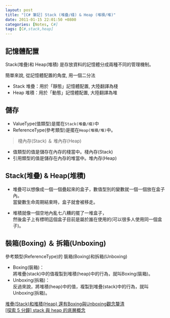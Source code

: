 ```yaml
---
layout: post
title: "[C# 筆記] Stack (堆疊/棧) & Heap (堆積/堆)"
date: 2011-01-15 22:01:50 +0800
categories: [Notes, C#]
tags: [C#,stack,heap]
---
```


## 記憶體配置
Stack(堆疊)和 Heap(堆積) 是存放資料的記憶體分成兩種不同的管理機制。  

簡單來說, 從記憶體配置的角度, 用一個二分法  
- Stack 堆疊：用於「靜態」記憶體配置, 大陸翻譯為棧
- Heap 堆積：用於「動態」記憶體配置, 大陸翻譯為堆

## 儲存
- ValueType(值類型)是擺在`Stack(堆疊/棧)`中
- ReferenceType(參考類型)是擺在`Heap(堆積/堆)`中。

> 棧內存(Stack) ＆ 堆內存(Heap)   
- 值類型的值是儲存在內存的棧當中。棧內存(Stack)
- 引用類型的值是儲存在內存的堆當中。堆內存(Heap)    

## Stack(堆疊) & Heap(堆積) 
- 堆疊可以想像成一個一個疊起來的盒子，數值型別的變數就一個一個放在盒子內。  
當變數生命周期結束時，盒子就會被移走。  

- 堆積就像一個空地內亂七八糟的擺了一堆盒子，  
然後盒子上有標明這個盒子目前是屬於誰在使用的(可以很多人使用同一個盒子)。  


## 裝箱(Boxing) ＆ 拆箱(Unboxing)
參考類型(ReferenceType)的 裝箱(Boxing)和拆箱(Unboxing)  
- Boxing(裝箱)：  
將堆疊(stack)中的值複製到堆積(heap)中的行為，就叫Boxing(裝箱)。  
- Unboxing(拆箱)：  
反過來說，將堆積(heap)中的值，複製到堆疊(stack)中的行為，就叫Unboxing(拆箱)。  


[堆疊(Stack)和堆積(Heap) 還有Boxing與Unboxing觀念釐清](https://dotblogs.com.tw/lastsecret/2010/02/25/13757)  
[[探索 5 分鐘] stack 與 heap 的底層概念](https://nwpie.blogspot.com/2017/05/5-stack-heap.html)  

